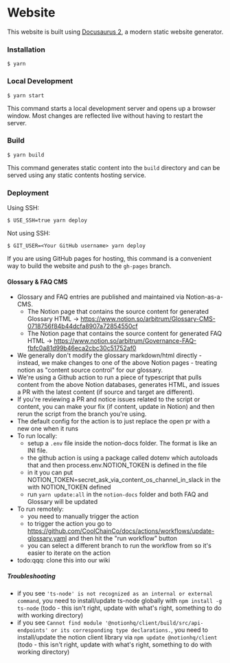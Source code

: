 # Website

This website is built using [Docusaurus 2](https://docusaurus.io/), a modern static website generator.

### Installation

```
$ yarn
```

### Local Development

```
$ yarn start
```

This command starts a local development server and opens up a browser window. Most changes are reflected live without having to restart the server.

### Build

```
$ yarn build
```

This command generates static content into the `build` directory and can be served using any static contents hosting service.

### Deployment

Using SSH:

```
$ USE_SSH=true yarn deploy
```

Not using SSH:

```
$ GIT_USER=<Your GitHub username> yarn deploy
```

If you are using GitHub pages for hosting, this command is a convenient way to build the website and push to the `gh-pages` branch.

#### Glossary & FAQ CMS

- Glossary and FAQ entries are published and maintained via Notion-as-a-CMS.
  - The Notion page that contains the source content for generated Glossary HTML -> https://www.notion.so/arbitrum/Glossary-CMS-0718756f84b44dcfa8907a72854550cf
  - The Notion page that contains the source content for generated FAQ HTML -> https://www.notion.so/arbitrum/Governance-FAQ-fbfc0a81d99b46eca2cbc30c51752af0
- We generally don't modify the glossary markdown/html directly - instead, we make changes to one of the above Notion pages - treating notion as "content source control" for our glossary.
- We're using a Github action to run a piece of typescript that pulls content from the above Notion databases, generates HTML, and issues a PR with the latest content (if source and target are different).
- If you're reviewing a PR and notice issues related to the script or content, you can make your fix (if content, update in Notion) and then rerun the script from the branch you're using.
- The default config for the action is to just replace the open pr with a new one when it runs
- To run locally:
  - setup a `.env` file inside the notion-docs folder. The format is like an INI file.
  - the github action is using a package called dotenv which autoloads that and then process.env.NOTION_TOKEN is defined in the file
  - in it you can put NOTION_TOKEN=secret_ask_via_content_os_channel_in_slack in the with NOTION_TOKEN defined
  - run `yarn update:all` in the `notion-docs` folder and both FAQ and Glossary will be updated
- To run remotely:
  - you need to manually trigger the action
  - to trigger the action you go to https://github.com/CoolChainCo/docs/actions/workflows/update-glossary.yaml and then hit the "run workflow" button
  - you can select a different branch to run the workflow from so it's easier to iterate on the action
- todo:qqq: clone this into our wiki

##### Troubleshooting

- if you see `'ts-node' is not recognized as an internal or external command`, you need to install/update ts-node globally with `npm install -g ts-node` (todo - this isn't right, update with what's right, something to do with working directory)
- if you see `Cannot find module '@notionhq/client/build/src/api-endpoints' or its corresponding type declarations.`, you need to install/update the notion client library via `npm update @notionhq/client` (todo - this isn't right, update with what's right, something to do with working directory)